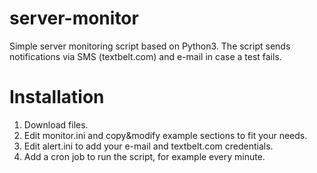 # server-monitor
Simple server monitoring script based on Python3. The script sends notifications via SMS (textbelt.com) and e-mail in case a test fails.

# Installation
1. Download files.
2. Edit monitor.ini and copy&modify example sections to fit your needs.
3. Edit alert.ini to add your e-mail and textbelt.com credentials.
4. Add a cron job to run the script, for example every minute.
